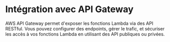 # Intégration avec API Gateway

AWS API Gateway permet d'exposer les fonctions Lambda via des API RESTful. Vous pouvez configurer des endpoints, gérer le trafic, et sécuriser les accès à vos fonctions Lambda en utilisant des API publiques ou privées.
